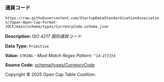 ### 通貨コード

`https://raw.githubusercontent.com/StartupDataStandardizationAssociation/Japan-Open-Cap-Format-JOCF/main/schema/types/CurrencyCode.schema.json`

**Description:** _ISO 4217 国別通貨コード_

**Data Type:** `Primitive`

**Value:** `STRING` - _Must Match Regex Pattern: `^[A-Z]{3}$`_

**Source Code:** [schema/types/CurrencyCode](../../../../schema/types/CurrencyCode.schema.json)

Copyright © 2025 Open Cap Table Coalition.
